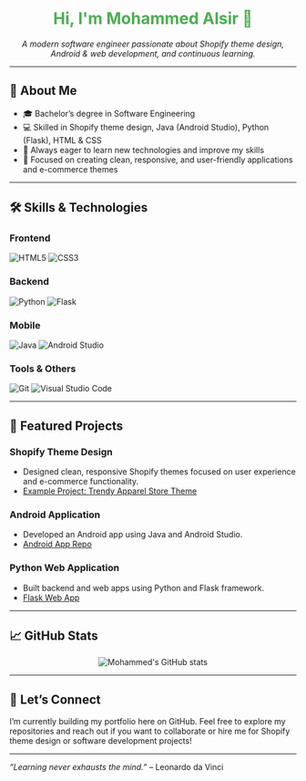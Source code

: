 <h1 align="center" style="color:#4CAF50;">Hi, I'm Mohammed Alsir 👋</h1>

<p align="center">
  <em>A modern software engineer passionate about Shopify theme design, Android & web development, and continuous learning.</em>
</p>

---

## 🚀 About Me

- 🎓 Bachelor’s degree in Software Engineering  
- 💻 Skilled in Shopify theme design, Java (Android Studio), Python (Flask), HTML & CSS  
- 🌱 Always eager to learn new technologies and improve my skills  
- 🎯 Focused on creating clean, responsive, and user-friendly applications and e-commerce themes  

---

## 🛠️ Skills & Technologies

### Frontend
![HTML5](https://img.shields.io/badge/HTML5-E34F26?style=for-the-badge&logo=html5&logoColor=white) 
![CSS3](https://img.shields.io/badge/CSS3-1572B6?style=for-the-badge&logo=css3&logoColor=white)

### Backend
![Python](https://img.shields.io/badge/Python-3776AB?style=for-the-badge&logo=python&logoColor=white) 
![Flask](https://img.shields.io/badge/Flask-000000?style=for-the-badge&logo=flask&logoColor=white)

### Mobile
![Java](https://img.shields.io/badge/Java-007396?style=for-the-badge&logo=java&logoColor=white) 
![Android Studio](https://img.shields.io/badge/Android_Studio-3DDC84?style=for-the-badge&logo=android-studio&logoColor=white)

### Tools & Others
![Git](https://img.shields.io/badge/Git-F05032?style=for-the-badge&logo=git&logoColor=white) 
![Visual Studio Code](https://img.shields.io/badge/VS_Code-007ACC?style=for-the-badge&logo=visual-studio-code&logoColor=white)

---

## 📂 Featured Projects

### Shopify Theme Design  
- Designed clean, responsive Shopify themes focused on user experience and e-commerce functionality.  
- [Example Project: Trendy Apparel Store Theme](https://github.com/MohammedAlsir25/shopify-theme-trendy-apparel) 

### Android Application  
- Developed an Android app using Java and Android Studio.  
- [Android App Repo](https://github.com/MohammedAlsir25/BookRent)

### Python Web Application  
- Built backend and web apps using Python and Flask framework.  
- [Flask Web App](https://github.com/MohammedAlsir25/Financial-Dashboard) 

---

## 📈 GitHub Stats

<p align="center">
  <img src="https://github-readme-stats.vercel.app/api?username=MohammedAlsir25&show_icons=true&theme=radical" alt="Mohammed's GitHub stats" />
</p>

---

## 🤝 Let’s Connect

I’m currently building my portfolio here on GitHub. Feel free to explore my repositories and reach out if you want to collaborate or hire me for Shopify theme design or software development projects!

---

*“Learning never exhausts the mind.”* – Leonardo da Vinci

